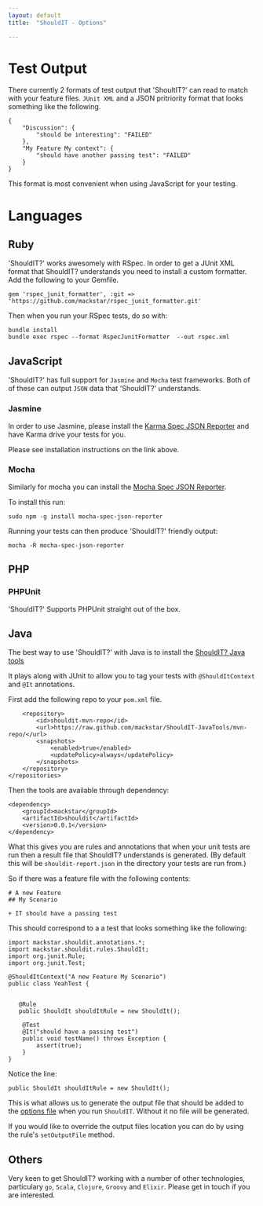 ```yaml
---
layout: default
title:  "ShouldIT - Options"

---
```


# Test Output

There currently 2 formats of test output that 'ShoultIT?' can read to match with your feature files. `JUnit XML` and a JSON pritriority format that looks something like the following.

```
{
    "Discussion": {
        "should be interesting": "FAILED"
    },
    "My Feature My context": {
        "should have another passing test": "FAILED"
    }
}
```

This format is most convenient when using JavaScript for your testing.

# Languages

## Ruby

'ShouldIT?' works awesomely with RSpec. In order to get a JUnit XML format that ShouldIT? understands you need to install a custom formatter. Add the following to your Gemfile.

```
gem 'rspec_junit_formatter', :git => 'https://github.com/mackstar/rspec_junit_formatter.git'
```

Then when you run your RSpec tests, do so with:

```
bundle install
bundle exec rspec --format RspecJunitFormatter  --out rspec.xml
```

## JavaScript

'ShouldIT?' has full support for `Jasmine` and `Mocha` test frameworks. Both of of these can output `JSON` data that 'ShouldIT?' understands. 

### Jasmine

In order to use Jasmine, please install the [Karma Spec JSON Reporter](https://www.npmjs.org/package/karma-spec-json-reporter) and have Karma drive your tests for you.

Please see installation instructions on the link above.

### Mocha

Similarly for mocha you can install the [Mocha Spec JSON Reporter](https://www.npmjs.org/package/mocha-spec-json-reporter).

To install this run:

```
sudo npm -g install mocha-spec-json-reporter
```

Running your tests can then produce 'ShouldIT?' friendly output:

```
mocha -R mocha-spec-json-reporter
```

## PHP

### PHPUnit

'ShouldIT?' Supports PHPUnit straight out of the box.

## Java

The best way to use 'ShouldIT?' with Java is to install the [ShouldIT? Java tools](https://github.com/mackstar/ShouldIT-JavaTools)

It plays along with JUnit to allow you to tag your tests with `@ShouldItContext` and `@It` annotations.

First add the following repo to your `pom.xml` file.

```<repositories>
    <repository>
        <id>shouldit-mvn-repo</id>
        <url>https://raw.github.com/mackstar/ShouldIT-JavaTools/mvn-repo/</url>
        <snapshots>
            <enabled>true</enabled>
            <updatePolicy>always</updatePolicy>
        </snapshots>
    </repository>
</repositories>
```

Then the tools are available through dependency:

```
<dependency>
    <groupId>mackstar</groupId>
    <artifactId>shouldit</artifactId>
    <version>0.0.1</version>
</dependency>
```

What this gives you are rules and annotations that when your unit tests are run then a result file that ShouldIT? understands is generated. (By default this will be `shouldit-report.json` in the directory your tests are run from.)

So if there was a feature file with the following contents:

```
# A new Feature
## My Scenario

+ IT should have a passing test
```

This should correspond to a a test that looks something like the following:

```
import mackstar.shouldit.annotations.*;
import mackstar.shouldit.rules.ShouldIt;
import org.junit.Rule;
import org.junit.Test;

@ShouldItContext("A new Feature My Scenario")
public class YeahTest {


   @Rule
   public ShouldIt shouldItRule = new ShouldIt();

    @Test
    @It("should have a passing test")
    public void testName() throws Exception {
        assert(true);
    }
}
```

Notice the line:
```
public ShouldIt shouldItRule = new ShouldIt();
```

This is what allows us to generate the output file that should be added to the [options file](installation.html) when you run `ShouldIT`. Without it no file will be generated.

If you would like to override the output files location you can do by using the rule's `setOutputFile` method.

## Others

Very keen to get ShouldIT? working with a number of other technologies, particulary `go`, `Scala`, `Clojure`, `Groovy` and `Elixir`. Please get in touch if you are interested.
